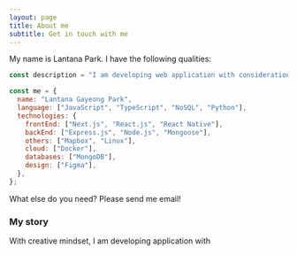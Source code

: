 ```yaml
---
layout: page
title: About me
subtitle: Get in touch with me
---
```


My name is Lantana Park. I have the following qualities:

```javascript
const description = "I am developing web application with consideration of security threat.";

const me = {
  name: "Lantana Gayeong Park",
  language: ["JavaScript", "TypeScript", "NoSQL", "Python"],
  technologies: {
    frontEnd: ["Next.js", "React.js", "React Native"],
    backEnd: ["Express.js", "Node.js", "Mongoose"],
    others: ["Mapbox", "Linux"],
    cloud: ["Docker"],
    databases: ["MongoDB"],
    design: ["Figma"],
  },
};
```

What else do you need? Please send me email!

### My story

With creative mindset, I am developing application with
